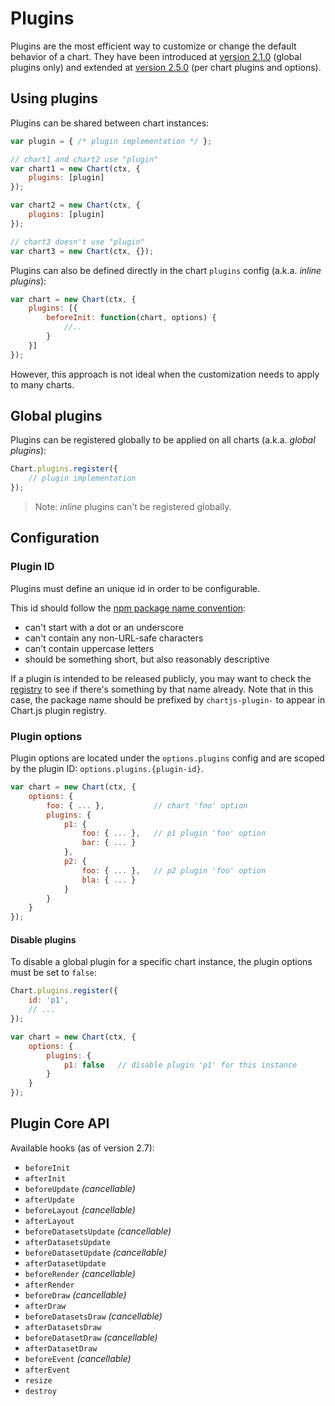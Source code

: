# Plugins

Plugins are the most efficient way to customize or change the default behavior of a chart. They have been introduced at [version 2.1.0](https://github.com/chartjs/Chart.js/releases/tag/2.1.0) (global plugins only) and extended at [version 2.5.0](https://github.com/chartjs/Chart.js/releases/tag/v2.5.0) (per chart plugins and options).

## Using plugins

Plugins can be shared between chart instances:

```javascript
var plugin = { /* plugin implementation */ };

// chart1 and chart2 use "plugin"
var chart1 = new Chart(ctx, {
    plugins: [plugin]
});

var chart2 = new Chart(ctx, {
    plugins: [plugin]
});

// chart3 doesn't use "plugin"
var chart3 = new Chart(ctx, {});
```

Plugins can also be defined directly in the chart `plugins` config (a.k.a. *inline plugins*):

```javascript
var chart = new Chart(ctx, {
    plugins: [{
        beforeInit: function(chart, options) {
            //..
        }
    }]
});
```

However, this approach is not ideal when the customization needs to apply to many charts.

## Global plugins

Plugins can be registered globally to be applied on all charts (a.k.a. *global plugins*):

```javascript
Chart.plugins.register({
    // plugin implementation
});
```

> Note: *inline* plugins can't be registered globally.

## Configuration

### Plugin ID

Plugins must define an unique id in order to be configurable.

This id should follow the [npm package name convention](https://docs.npmjs.com/files/package.json#name):

- can't start with a dot or an underscore
- can't contain any non-URL-safe characters
- can't contain uppercase letters
- should be something short, but also reasonably descriptive

If a plugin is intended to be released publicly, you may want to check the [registry](https://www.npmjs.com/search?q=chartjs-plugin-) to see if there's something by that name already. Note that in this case, the package name should be prefixed by `chartjs-plugin-` to appear in Chart.js plugin registry.

### Plugin options

Plugin options are located under the `options.plugins` config and are scoped by the plugin ID: `options.plugins.{plugin-id}`.

```javascript
var chart = new Chart(ctx, {
    options: {
        foo: { ... },           // chart 'foo' option
        plugins: {
            p1: {
                foo: { ... },   // p1 plugin 'foo' option
                bar: { ... }
            },
            p2: {
                foo: { ... },   // p2 plugin 'foo' option
                bla: { ... }
            }
        }
    }
});
```

#### Disable plugins

To disable a global plugin for a specific chart instance, the plugin options must be set to `false`:

```javascript
Chart.plugins.register({
    id: 'p1',
    // ...
});

var chart = new Chart(ctx, {
    options: {
        plugins: {
            p1: false   // disable plugin 'p1' for this instance
        }
    }
});
```

## Plugin Core API

Available hooks (as of version 2.7):

* `beforeInit`
* `afterInit`
* `beforeUpdate` *(cancellable)*
* `afterUpdate`
* `beforeLayout` *(cancellable)*
* `afterLayout`
* `beforeDatasetsUpdate` *(cancellable)*
* `afterDatasetsUpdate`
* `beforeDatasetUpdate` *(cancellable)*
* `afterDatasetUpdate`
* `beforeRender` *(cancellable)*
* `afterRender`
* `beforeDraw` *(cancellable)*
* `afterDraw`
* `beforeDatasetsDraw` *(cancellable)*
* `afterDatasetsDraw`
* `beforeDatasetDraw` *(cancellable)*
* `afterDatasetDraw`
* `beforeEvent` *(cancellable)*
* `afterEvent`
* `resize`
* `destroy`
